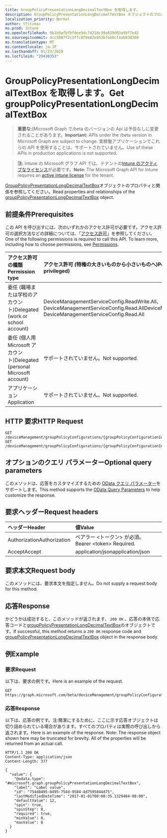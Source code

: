 ```yaml
---
title: GroupPolicyPresentationLongDecimalTextBox を取得します。
description: GroupPolicyPresentationLongDecimalTextBox オブジェクトのプロパティと関係を参照してください。
localization_priority: Normal
author: tfitzmac
ms.prod: Intune
ms.openlocfilehash: 9b1b9afbfbfdee9dc7d218c39a839d03a99f7e42
ms.sourcegitcommit: dcc5907f2c3ffc0f0e82e953b7ab9cf4ab938360
ms.translationtype: MT
ms.contentlocale: ja-JP
ms.lasthandoff: 01/23/2019
ms.locfileid: "29430353"
---
```

# <a name="get-grouppolicypresentationlongdecimaltextbox"></a><span data-ttu-id="3cfe9-103">GroupPolicyPresentationLongDecimalTextBox を取得します。</span><span class="sxs-lookup"><span data-stu-id="3cfe9-103">Get groupPolicyPresentationLongDecimalTextBox</span></span>

> <span data-ttu-id="3cfe9-104">**重要な:**[Microsoft Graph で/beta のバージョンの Api は予告なしに変更されることがあります。</span><span class="sxs-lookup"><span data-stu-id="3cfe9-104">**Important:** APIs under the /beta version in Microsoft Graph are subject to change.</span></span> <span data-ttu-id="3cfe9-105">実稼働アプリケーションでこれらの API を使用することは、サポートされていません。</span><span class="sxs-lookup"><span data-stu-id="3cfe9-105">Use of these APIs in production applications is not supported.</span></span>

> <span data-ttu-id="3cfe9-106">**注:** Intune の Microsoft グラフ API では、テナントの[Intune のアクティブなライセンス](https://go.microsoft.com/fwlink/?linkid=839381)が必要です。</span><span class="sxs-lookup"><span data-stu-id="3cfe9-106">**Note:** The Microsoft Graph API for Intune requires an [active Intune license](https://go.microsoft.com/fwlink/?linkid=839381) for the tenant.</span></span>

<span data-ttu-id="3cfe9-107">[GroupPolicyPresentationLongDecimalTextBox](../resources/intune-grouppolicy-grouppolicypresentationlongdecimaltextbox.md)オブジェクトのプロパティと関係を参照してください。</span><span class="sxs-lookup"><span data-stu-id="3cfe9-107">Read properties and relationships of the [groupPolicyPresentationLongDecimalTextBox](../resources/intune-grouppolicy-grouppolicypresentationlongdecimaltextbox.md) object.</span></span>

## <a name="prerequisites"></a><span data-ttu-id="3cfe9-108">前提条件</span><span class="sxs-lookup"><span data-stu-id="3cfe9-108">Prerequisites</span></span>
<span data-ttu-id="3cfe9-p102">この API を呼び出すには、次のいずれかのアクセス許可が必要です。アクセス許可の選択方法などの詳細については、「[アクセス許可](/concepts/permissions-reference.md)」を参照してください。</span><span class="sxs-lookup"><span data-stu-id="3cfe9-p102">One of the following permissions is required to call this API. To learn more, including how to choose permissions, see [Permissions](/concepts/permissions-reference.md).</span></span>

|<span data-ttu-id="3cfe9-111">アクセス許可の種類</span><span class="sxs-lookup"><span data-stu-id="3cfe9-111">Permission type</span></span>|<span data-ttu-id="3cfe9-112">アクセス許可 (特権の大きいものから小さいものへ)</span><span class="sxs-lookup"><span data-stu-id="3cfe9-112">Permissions (from most to least privileged)</span></span>|
|:---|:---|
|<span data-ttu-id="3cfe9-113">委任 (職場または学校のアカウント)</span><span class="sxs-lookup"><span data-stu-id="3cfe9-113">Delegated (work or school account)</span></span>|<span data-ttu-id="3cfe9-114">DeviceManagementServiceConfig.ReadWrite.All、DeviceManagementServiceConfig.Read.All</span><span class="sxs-lookup"><span data-stu-id="3cfe9-114">DeviceManagementServiceConfig.ReadWrite.All, DeviceManagementServiceConfig.Read.All</span></span>|
|<span data-ttu-id="3cfe9-115">委任 (個人用 Microsoft アカウント)</span><span class="sxs-lookup"><span data-stu-id="3cfe9-115">Delegated (personal Microsoft account)</span></span>|<span data-ttu-id="3cfe9-116">サポートされていません。</span><span class="sxs-lookup"><span data-stu-id="3cfe9-116">Not supported.</span></span>|
|<span data-ttu-id="3cfe9-117">アプリケーション</span><span class="sxs-lookup"><span data-stu-id="3cfe9-117">Application</span></span>|<span data-ttu-id="3cfe9-118">サポートされていません。</span><span class="sxs-lookup"><span data-stu-id="3cfe9-118">Not supported.</span></span>|

## <a name="http-request"></a><span data-ttu-id="3cfe9-119">HTTP 要求</span><span class="sxs-lookup"><span data-stu-id="3cfe9-119">HTTP Request</span></span>
<!-- {
  "blockType": "ignored"
}
-->
``` http
GET /deviceManagement/groupPolicyConfigurations/{groupPolicyConfigurationId}/definitionValues/{groupPolicyDefinitionValueId}/presentationValues/{groupPolicyPresentationValueId}/presentation
GET /deviceManagement/groupPolicyConfigurations/{groupPolicyConfigurationId}/definitionValues/{groupPolicyDefinitionValueId}/presentationValues/{groupPolicyPresentationValueId}/presentation/definition/presentations/{groupPolicyPresentationId}
```

## <a name="optional-query-parameters"></a><span data-ttu-id="3cfe9-120">オプションのクエリ パラメーター</span><span class="sxs-lookup"><span data-stu-id="3cfe9-120">Optional query parameters</span></span>
<span data-ttu-id="3cfe9-121">このメソッドは、応答をカスタマイズするための [OData クエリ パラメーター](https://docs.microsoft.com/en-us/graph/query-parameters)をサポートします。</span><span class="sxs-lookup"><span data-stu-id="3cfe9-121">This method supports the [OData Query Parameters](https://docs.microsoft.com/en-us/graph/query-parameters) to help customize the response.</span></span>

## <a name="request-headers"></a><span data-ttu-id="3cfe9-122">要求ヘッダー</span><span class="sxs-lookup"><span data-stu-id="3cfe9-122">Request headers</span></span>
|<span data-ttu-id="3cfe9-123">ヘッダー</span><span class="sxs-lookup"><span data-stu-id="3cfe9-123">Header</span></span>|<span data-ttu-id="3cfe9-124">値</span><span class="sxs-lookup"><span data-stu-id="3cfe9-124">Value</span></span>|
|:---|:---|
|<span data-ttu-id="3cfe9-125">Authorization</span><span class="sxs-lookup"><span data-stu-id="3cfe9-125">Authorization</span></span>|<span data-ttu-id="3cfe9-126">ベアラー &lt;トークン&gt; が必須。</span><span class="sxs-lookup"><span data-stu-id="3cfe9-126">Bearer &lt;token&gt; Required.</span></span>|
|<span data-ttu-id="3cfe9-127">Accept</span><span class="sxs-lookup"><span data-stu-id="3cfe9-127">Accept</span></span>|<span data-ttu-id="3cfe9-128">application/json</span><span class="sxs-lookup"><span data-stu-id="3cfe9-128">application/json</span></span>|

## <a name="request-body"></a><span data-ttu-id="3cfe9-129">要求本文</span><span class="sxs-lookup"><span data-stu-id="3cfe9-129">Request body</span></span>
<span data-ttu-id="3cfe9-130">このメソッドには、要求本文を指定しません。</span><span class="sxs-lookup"><span data-stu-id="3cfe9-130">Do not supply a request body for this method.</span></span>

## <a name="response"></a><span data-ttu-id="3cfe9-131">応答</span><span class="sxs-lookup"><span data-stu-id="3cfe9-131">Response</span></span>
<span data-ttu-id="3cfe9-132">かどうかは成功すると、このメソッドが返されます、 `200 OK` 、応答の本体で応答コードと[groupPolicyPresentationLongDecimalTextBox](../resources/intune-grouppolicy-grouppolicypresentationlongdecimaltextbox.md)のオブジェクトです。</span><span class="sxs-lookup"><span data-stu-id="3cfe9-132">If successful, this method returns a `200 OK` response code and [groupPolicyPresentationLongDecimalTextBox](../resources/intune-grouppolicy-grouppolicypresentationlongdecimaltextbox.md) object in the response body.</span></span>

## <a name="example"></a><span data-ttu-id="3cfe9-133">例</span><span class="sxs-lookup"><span data-stu-id="3cfe9-133">Example</span></span>

### <a name="request"></a><span data-ttu-id="3cfe9-134">要求</span><span class="sxs-lookup"><span data-stu-id="3cfe9-134">Request</span></span>
<span data-ttu-id="3cfe9-135">以下は、要求の例です。</span><span class="sxs-lookup"><span data-stu-id="3cfe9-135">Here is an example of the request.</span></span>
``` http
GET https://graph.microsoft.com/beta/deviceManagement/groupPolicyConfigurations/{groupPolicyConfigurationId}/definitionValues/{groupPolicyDefinitionValueId}/presentationValues/{groupPolicyPresentationValueId}/presentation
```

### <a name="response"></a><span data-ttu-id="3cfe9-136">応答</span><span class="sxs-lookup"><span data-stu-id="3cfe9-136">Response</span></span>
<span data-ttu-id="3cfe9-p103">以下は、応答の例です。注:簡潔にするために、ここに示す応答オブジェクトは切り詰められている場合があります。すべてのプロパティは実際の呼び出しから返されます。</span><span class="sxs-lookup"><span data-stu-id="3cfe9-p103">Here is an example of the response. Note: The response object shown here may be truncated for brevity. All of the properties will be returned from an actual call.</span></span>
``` http
HTTP/1.1 200 OK
Content-Type: application/json
Content-Length: 377

{
  "value": {
    "@odata.type": "#microsoft.graph.groupPolicyPresentationLongDecimalTextBox",
    "label": "Label value",
    "id": "754d8495-8495-754d-9584-4d7595844d75",
    "lastModifiedDateTime": "2017-01-01T00:00:35.1329464-08:00",
    "defaultValue": 12,
    "spin": true,
    "spinStep": 8,
    "required": true,
    "minValue": 8,
    "maxValue": 8
  }
}
```




